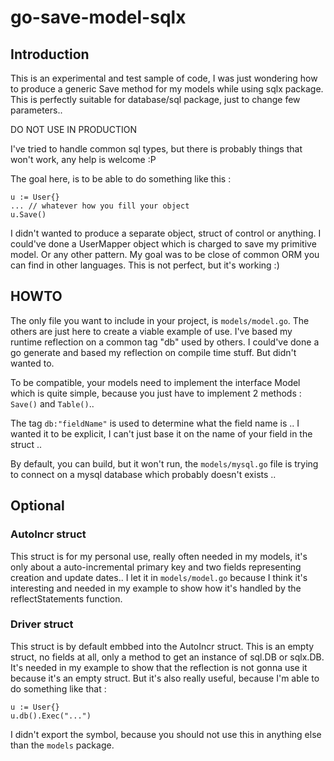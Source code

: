 # go-save-model-sqlx

## Introduction
This is an experimental and test sample of code, I was just wondering how to produce a generic Save method for my models while using sqlx package. This is perfectly suitable for database/sql package, just to change few parameters..

DO NOT USE IN PRODUCTION

I've tried to handle common sql types, but there is probably things that won't work, any help is welcome :P

The goal here, is to be able to do something like this :
```golang
u := User{}
... // whatever how you fill your object
u.Save()
```
I didn't wanted to produce a separate object, struct of control or anything. I could've done a UserMapper object which is charged to save my primitive model. Or any other pattern. My goal was to be close of common ORM you can find in other languages.
This is not perfect, but it's working :)

## HOWTO
The only file you want to include in your project, is `models/model.go`. The others are just here to create a viable example of use.
I've based my runtime reflection on a common tag "db" used by others. I could've done a go generate and based my reflection on compile time stuff. But didn't wanted to.

To be compatible, your models need to implement the interface Model which is quite simple, because you just have to implement 2 methods : `Save()` and `Table()`..

The tag `db:"fieldName"` is used to determine what the field name is .. I wanted it to be explicit, I can't just base it on the name of your field in the struct ..

By default, you can build, but it won't run, the `models/mysql.go` file is trying to connect on a mysql database which probably doesn't exists ..

## Optional
### AutoIncr struct
This struct is for my personal use, really often needed in my models, it's only about a auto-incremental primary key and two fields representing creation and update dates..
I let it in `models/model.go` because I think it's interesting and needed in my example to show how it's handled by the reflectStatements function.

### Driver struct
This struct is by default embbed into the AutoIncr struct.
This is an empty struct, no fields at all, only a method to get an instance of sql.DB or sqlx.DB. It's needed in my example to show that the reflection is not gonna use it because it's an empty struct. But it's also really useful, because I'm able to do something like that :
```golang
u := User{}
u.db().Exec("...")
```
I didn't export the symbol, because you should not use this in anything else than the `models` package.
